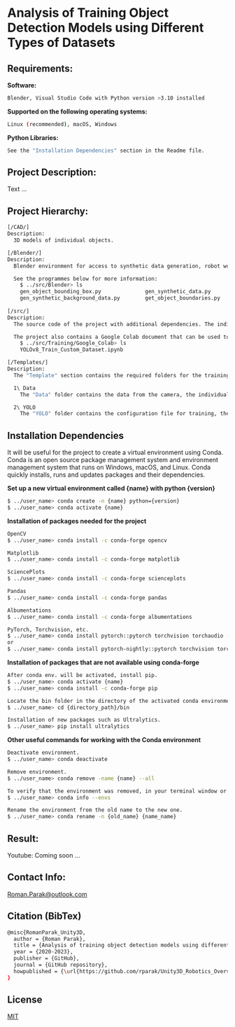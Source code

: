 # Analysis of Training Object Detection Models using Different Types of Datasets

## Requirements:

**Software:**
```bash
Blender, Visual Studio Code with Python version >3.10 installed
```

**Supported on the following operating systems:**
```bash
Linux (recommended), macOS, Windows
```

**Python Libraries:**
```bash
See the "Installation Dependencies" section in the Readme file.
```

## Project Description:

Text ...

## Project Hierarchy:

```bash
[/CAD/]
Description:
  3D models of individual objects.

[/Blender/]
Description:
  Blender environment for access to synthetic data generation, robot workplace visualization, etc.

  See the programmes below for more information:
    $ ../src/Blender> ls
    gen_object_bounding_box.py              gen_synthetic_data.py                   save_image.py
    gen_synthetic_background_data.py        get_object_boundaries.py
  
[/src/]
Description:
  The source code of the project with additional dependencies. The individual scripts for data collection, training, augmentation, validation of the results, etc.          contain additional information.

  The project also contains a Google Colab document that can be used to train the model in Collaboratory.
    $ ../src/Training/Google_Colab> ls
    YOLOv8_Train_Custom_Dataset.ipynb

[/Templates/]
Description:
  The "Template" section contains the required folders for the training and validation process. Both folders are explained below. To run the project smoothly, it is        necessary to follow the structure of the individual folders.

  1\ Data
    The "Data" folder contains the data from the camera, the individual datasets and the results for each model (PyTorch, ONNX, etc.).

  2\ YOLO
    The "YOLO" folder contains the configuration file for training, the results of the training process and the models to be saved after training.
```

## Installation Dependencies

It will be useful for the project to create a virtual environment using Conda. Conda is an open source package management system and environment management system that runs on Windows, macOS, and Linux. Conda quickly installs, runs and updates packages and their dependencies.

**Set up a new virtual environment called {name} with python {version}**
```bash
$ ../user_name> conda create -n {name} python={version}
$ ../user_name> conda activate {name}
```

**Installation of packages needed for the project**
```bash
OpenCV
$ ../user_name> conda install -c conda-forge opencv

Matplotlib
$ ../user_name> conda install -c conda-forge matplotlib

SciencePlots
$ ../user_name> conda install -c conda-forge scienceplots

Pandas
$ ../user_name> conda install -c conda-forge pandas

Albumentations
$ ../user_name> conda install -c conda-forge albumentations

PyTorch, Torchvision, etc.
$ ../user_name> conda install pytorch::pytorch torchvision torchaudio -c pytorch
or 
$ ../user_name> conda install pytorch-nightly::pytorch torchvision torchaudio -c pytorch-nightly
```

**Installation of packages that are not available using conda-forge**
```bash
After conda env. will be activated, install pip.
$ ../user_name> conda activate {name}
$ ../user_name> conda install -c conda-forge pip

Locate the bin folder in the directory of the activated conda environment.
$ ../user_name> cd {directory_path}/bin

Installation of new packages such as Ultralytics.
$ ../user_name> pip install ultralytics
```

**Other useful commands for working with the Conda environment**
```bash
Deactivate environment.
$ ../user_name> conda deactivate

Remove environment.
$ ../user_name> conda remove -name {name} --all

To verify that the environment was removed, in your terminal window or an Anaconda Prompt, run.
$ ../user_name> conda info --envs

Rename the environment from the old name to the new one.
$ ../user_name> conda rename -n {old_name} {name_name}
```

## Result:

Youtube: Coming soon ...

## Contact Info:
Roman.Parak@outlook.com

## Citation (BibTex)
```bash
@misc{RomanParak_Unity3D,
  author = {Roman Parak},
  title = {Analysis of training object detection models using different types of datasets},
  year = {2020-2023},
  publisher = {GitHub},
  journal = {GitHub repository},
  howpublished = {\url{https://github.com/rparak/Unity3D_Robotics_Overview}}
}
```

## License
[MIT](https://choosealicense.com/licenses/mit/)
